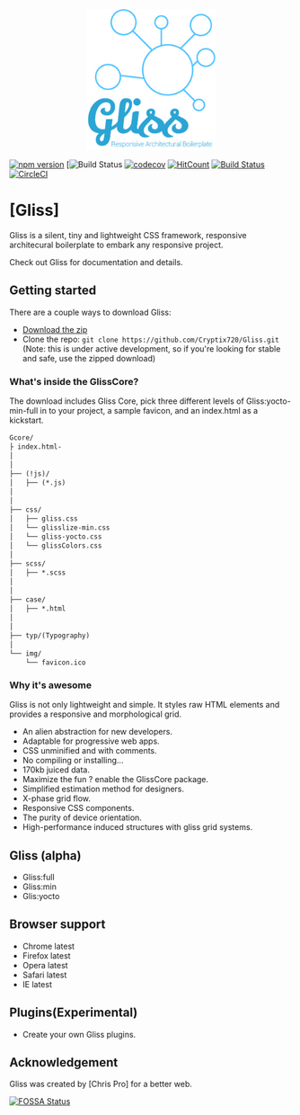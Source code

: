 <p align="center">
  <a href="http://ant.design">
    <img width="230" src="https://github.com/Cryptix720/Gliss/blob/master/favicon.jpg">
  </a>
</p>

[![npm version](https://badge.fury.io/js/gliss01.svg)](https://badge.fury.io/js/gliss01)
[![Build Status](https://travis-ci.org/Cryptix720/Gliss.svg?branch=master)
[![codecov](https://codecov.io/gh/Cryptix720/Gliss/branch/master/graph/badge.svg)](https://codecov.io/gh/Cryptix720/Gliss)
[![HitCount](http://hits.dwyl.io/{Cryptix720}/{Gliss}.svg)](http://hits.dwyl.io/{Cryptix720}/{Gliss})
[![Build Status](https://semaphoreci.com/api/v1/cryptix720/gliss/branches/master/badge.svg)](https://semaphoreci.com/cryptix720/gliss)
[![CircleCI](https://circleci.com/gh/Cryptix720/Gliss/tree/master.svg?style=svg)](https://circleci.com/gh/Cryptix720/Gliss/tree/master)


# [Gliss]
Gliss is a silent, tiny and lightweight CSS framework, responsive architecural boilerplate to embark any responsive project.

Check out Gliss for documentation and details.

## Getting started

There are a couple ways to download Gliss:
- [Download the zip](https://github.com/Cryptix720/Gliss/releases/download/Gliss/Gliss.zip)
- Clone the repo: `git clone https://github.com/Cryptix720/Gliss.git` (Note: this is under active development, so if you're looking for stable and safe, use the zipped download)


### What's inside the GlissCore?

The download includes Gliss Core, pick three different levels of Gliss:yocto-min-full in to your project, a sample favicon, and an index.html as a kickstart.

```
Gcore/
├ index.html-
│ 
│ 
├── (!js)/
│   ├── (*.js) 
│ 
│ 
├── css/
│   ├── gliss.css
│   └── glisslize-min.css
│   └── gliss-yocto.css
│   └── glissColors.css
│ 
├── scss/
│   ├── *.scss
│
│   
├── case/
│   ├── *.html
│
│  
├── typ/(Typography)
│
└── img/
    └── favicon.ico

```

### Why it's awesome

Gliss is not only lightweight and simple. It styles raw HTML elements and provides a responsive and morphological grid.
- An alien abstraction for new developers.
- Adaptable for progressive web apps.
- CSS unminified and with comments.
- No compiling or installing...
- 170kb juiced data.
- Maximize the fun ? enable the GlissCore package.
- Simplified estimation method for designers.
- X-phase grid flow.
- Responsive CSS components. 
- The purity of device orientation.
- High-performance induced structures with gliss grid systems.




## Gliss  (alpha)

- Gliss:full
- Gliss:min
- Glis:yocto

## Browser support

- Chrome latest
- Firefox latest
- Opera latest
- Safari latest
- IE latest



## Plugins(Experimental)

- Create your own Gliss plugins.


## Acknowledgement

Gliss was created by [Chris Pro] for a better web.

[![FOSSA Status](https://app.fossa.io/api/projects/git%2Bgithub.com%2FCryptix720%2FGliss.svg?type=large)](https://app.fossa.io/projects/git%2Bgithub.com%2FCryptix720%2FGliss?ref=badge_large)
